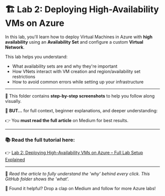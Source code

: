 # 🏗️ Lab 2: Deploying High-Availability VMs on Azure

In this lab, you'll learn how to deploy Virtual Machines in Azure with **high availability** using an **Availability Set** and configure a custom **Virtual Network**.

This lab helps you understand:
- What availability sets are and why they're important
- How VNets interact with VM creation and region/availability set restrictions
- How to avoid common errors while setting up your infrastructure

---

📸 This folder contains **step-by-step screenshots** to help you follow along visually.

🚨 **BUT...** for full context, beginner explanations, and deeper understanding:

👉 You **must read the full article** on Medium for best results.

---

### 📚 Read the full tutorial here:

👉 [Lab 2: Deploying High-Availability VMs on Azure – Full Lab Setup Explained](https://medium.com/@sirohi-v/lab-2-deploying-high-availability-vms-on-azure-full-lab-setup-explained-d7379dd0f1dc)

---

🧠 *Read the article to fully understand the 'why' behind every click. This GitHub folder shows the 'what'.*

🙌 Found it helpful? Drop a clap on Medium and follow for more Azure labs!

